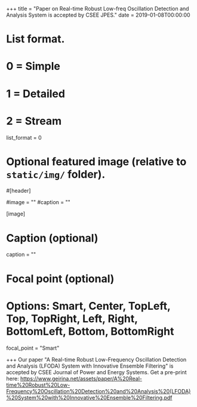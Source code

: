 +++
title = "Paper on Real-time Robust Low-freq Oscillation Detection and Analysis System is accepted by CSEE JPES."
date = 2019-01-08T00:00:00

# List format.
#   0 = Simple
#   1 = Detailed
#   2 = Stream
list_format = 0

# Optional featured image (relative to `static/img/` folder).
#[header]

#image = ""
#caption = ""

[image]
  # Caption (optional)
  caption = ""
  
  # Focal point (optional)
  # Options: Smart, Center, TopLeft, Top, TopRight, Left, Right, BottomLeft, Bottom, BottomRight
  focal_point = "Smart"

+++
Our paper "A Real-time Robust Low-Frequency Oscillation Detection and Analysis (LFODA) System with Innovative Ensemble Filtering" is accepted by CSEE Journal of Power and Energy Systems. Get a pre-print here: https://www.geirina.net/assets/paper/A%20Real-time%20Robust%20Low-Frequency%20Oscillation%20Detection%20and%20Analysis%20(LFODA)%20System%20with%20Innovative%20Ensemble%20Filtering.pdf
